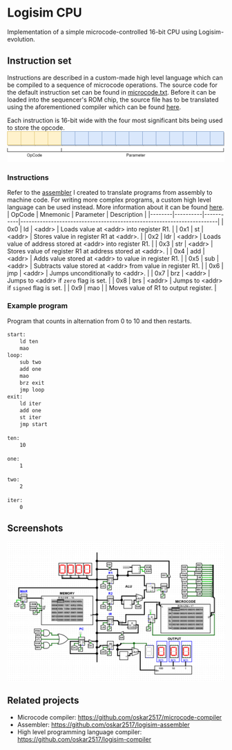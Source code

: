 # Logisim CPU
Implementation of a simple microcode-controlled 16-bit CPU using Logisim-evolution.

## Instruction set
Instructions are described in a custom-made high level language which can be compiled to a sequence of microcode operations. The source code for the default instruction set can be found in [microcode.txt](microcode/microcode.txt). Before it can be loaded into the sequencer's ROM chip, the source file has to be translated using the aforementioned compiler which can be found [here](https://github.com/oskar2517/microcode-compiler).

Each instruction is 16-bit wide with the four most significant bits being used to store the opcode.
![Instruction](assets/instruction.png)

### Instructions
Refer to the [assembler](https://github.com/oskar2517/logisim-assembler) I created to translate programs from assembly to machine code. For writing more complex programs, a custom high level language can be used instead. More information about it can be found [here](https://github.com/oskar2517/logisim-compiler).
| OpCode | Mnemonic | Parameter | Description                                                           |
|--------|----------|-----------|-----------------------------------------------------------------------|
| 0x0    | ld       | \<addr\>  | Loads value at \<addr\> into register R1.                             |
| 0x1    | st       | \<addr\>  | Stores value in register R1 at \<addr\>.                              |
| 0x2    | ldr      | \<addr\>  | Loads value of address stored at \<addr\> into register R1.           |
| 0x3    | str      | \<addr\>  | Stores value of register R1 at address stored at \<addr\>.            |
| 0x4    | add      | \<addr\>  | Adds value stored at \<addr\> to value in register R1.                |
| 0x5    | sub      | \<addr\>  | Subtracts value stored at \<addr\> from value in register R1.         |
| 0x6    | jmp      | \<addr\>  | Jumps unconditionally to \<addr\>.                                    |
| 0x7    | brz      | \<addr\>  | Jumps to \<addr\> if `zero` flag is set.                              |
| 0x8    | brs      | \<addr\>  | Jumps to \<addr\> if `signed` flag is set.                            |
| 0x9    | mao      |           | Moves value of R1 to output register.                                 |

### Example program
Program that counts in alternation from 0 to 10 and then restarts.
```
start:
    ld ten
    mao
loop:
    sub two
    add one
    mao
    brz exit
    jmp loop
exit:
    ld iter
    add one
    st iter
    jmp start

ten:
    10

one:
    1

two:
    2

iter:
    0
```

## Screenshots
![Screenshot](assets/screenshot.png)

## Related projects
- Microcode compiler: https://github.com/oskar2517/microcode-compiler
- Assembler: https://github.com/oskar2517/logisim-assembler
- High level programming language compiler: https://github.com/oskar2517/logisim-compiler